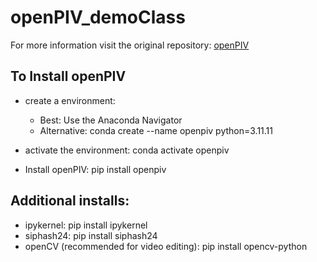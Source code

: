 # openPIV_demoClass

For more information visit the original repository: [openPIV](https://github.com/OpenPIV/openpiv-python)

## To Install openPIV
* create a environment:
  * Best: Use the Anaconda Navigator
  * Alternative:
    conda create --name openpiv python=3.11.11
* activate the environment:
    conda activate openpiv

* Install openPIV: pip install openpiv

## Additional installs:

* ipykernel: pip install ipykernel
* siphash24: pip install siphash24
* openCV (recommended for video editing): pip install opencv-python





